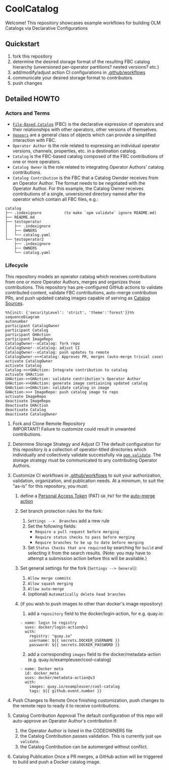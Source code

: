 # CoolCatalog
Welcome!  This repository showcases example workflows for building OLM Catalogs via Declarative Configurations

## Quickstart
1. fork this repository
2. determine the desired storage format of the resulting FBC catalog hierarchy (unversioned per-operator partitions?  nested versions? etc.)
3. add/modify/adjust action CI configurations in [.github/workflows](.github/workflows)
4. communicate your desired storage format to contributors
5. push changes


## Detailed HOWTO

### Actors and Terms
- [`File-Based Catalog`](https://olm.operatorframework.io/docs/reference/file-based-catalogs/) (FBC) is the declarative expression of operators and their relationships with other operators, other versions of themselves.
- [`Veneers`](https://olm.operatorframework.io/docs/reference/veneers/) are a general class of objects which can provide a simplified interaction with FBC.
- `Operator Author` is the role related to expressing an individual operator versions, channels, properties, etc. in a destination catalog.
- `Catalog` is the FBC-based catalog composed of the FBC contributions of one or more operators.
- `Catalog Owner` is the role related to integrating Operator Authors' catalog contributions.
- `Catalog Contribution` is the FBC that a Catalog Ownder receives from an Operator Author.  The format needs to be negotiated with the Operator Author.
For this example, the Catalog Owner receives contributions of a single, unversioned directory named after the operator which contain all FBC files, e.g.:

```tree
catalog
├── .indexignore          (to make `opm validate` ignore README.md)
├── README.md
├── testoperator
│   ├── .indexignore
│   ├── OWNERS
│   └── catalog.yaml
└── testoperator2
    ├── .indexignore
    ├── OWNERS
    └── catalog.yaml
```

### Lifecycle

This repository models an operator catalog which receives contributions from one or more Operator Authors, merges and organizes those contributions. This repository has pre-configured GitHub actions to validate contributed content, validate FBC contributions, auto-merge contribution PRs, and push updated catalog images capable of serving as [Catalog Sources](https://olm.operatorframework.io/docs/concepts/crds/catalogsource/).


```mermaid
%%{init: {'securityLevel': 'strict', 'theme':'forest'}}%%
sequenceDiagram
autonumber
participant CatalogOwner
participant Catalog
participant GHAction
participant ImageRepo
CatalogOwner--xCatalog: fork repo
CatalogOwner--xCatalog: adjust CI
CatalogOwner--xCatalog: push updates to remote
CatalogOwner->>+Catalog: Approves PR, merges (auto-merge trivial case)
activate CatalogOwner
activate Catalog
Catalog->>+GHAction: Integrate contribution to catalog
activate GHAction
GHAction->>GHAction: validate contribution's Operator Author 
GHAction->>GHAction: generate image contiaining updated catalog
GHAction->>GHAction: validate catalog in image 
GHAction->>+ ImageRepo: push catalog image to repo
activate ImageRepo
deactivate ImageRepo
deactivate GHAction
deactivate Catalog
deactivate CatalogOwner  
```

1. Fork and Clone Remote Repository  
IMPORTANT! Failure to customize could result in unwanted contributions.

2. Determine Storage Strategy and Adjust CI
The default configuration for this repository is a collection of operator-titled directories which individually and collectively validate successfully via [`opm validate`](https://olm.operatorframework.io/docs/reference/file-based-catalogs/#opm-validate). The storage strategy must be communicated to any contributing Operator Authors.

3. Customize CI workflows in [.github/workflows](.github/workflows) to suit your authorization, validation, organization, and publication needs.  At a minimum, to suit the "as-is" for this repository, you must:
    1. define a [Personal Access Token](https://docs.github.com/en/authentication/keeping-your-account-and-data-secure/creating-a-personal-access-token) (PAT) `GH_PAT` for the [auto-merge action](https://github.com/marketplace/actions/enable-pull-request-automerge)

    2. Set branch protection rules for the fork:
        1. `Settings -->  Branches`  add a new rule
        2. Set the following fields:
            - `Require a pull request before merging`
            - `Require status checks to pass before merging`
            - `Require branches to be up to date before merging`
        3. Set `Status Checks that are required` by searching for `build` and selecting it from the search results. (Note:  you may have to attempt a submission action before this will be available.)

    3. Set general settings for the fork (`Settings --> General`):
        1. `Allow merge commits`
        2. `Allow squash merging`
        3. `Allow auto-merge`
        4. (optional) `Automatically delete head branches`

    4. (if you wish to push images to other than docker's image repository)
        1. add a `repository` field to the docker/login-action, for e.g. quay.io:
        ```
        - name: login to registry
          uses: docker/login-action@v1
          with:
            registry: "quay.io"
            username: ${{ secrets.DOCKER_USERNAME }}
            password: ${{ secrets.DOCKER_PASSWORD }}
        ```

        2. add a corresponding `images` field to the docker/metadata-action (e.g. quay.io/exampleuser/cool-catalog)

        ```
        - name: Docker meta
          id: docker_meta
          uses: docker/metadata-action@v3
          with:
            images: quay.io/exampleuser/cool-catalog
            tags: ${{ github.event.number }}
        ```

4. Push Changes to Remote
Once finishing customization, push changes to the remote repo to ready it to receive contributions.

5. Catalog Contribution Approval
The default configuration of this repo will auto-approve an Operator Author's contribution if:

    1. the Operator Author is listed in the CODEOWNERS file
    2. the Catalog Contribution passes validation.  This is currently just `opm validate`.
    3. the Catalog Contribution can be automerged without conflict.

6. Catalog Publication
Once a PR merges, a GitHub action will be triggered to build and push a Docker catalog image.

